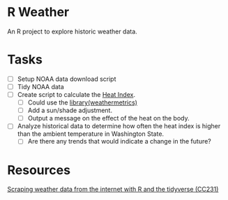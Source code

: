# R Weather

An R project to explore historic weather data.

# Tasks

- [ ] Setup NOAA data download script
- [ ] Tidy NOAA data
- [ ] Create script to calculate the [Heat Index](https://www.weather.gov/ama/heatindex).
  - [ ] Could use the [library(weathermetrics)](https://github.com/geanders/weathermetrics/)
  - [ ] Add a sun/shade adjustment.
  - [ ] Output a message on the effect of the heat on the body.
- [ ] Analyze historical data to determine how often the heat index is higher than the ambient temperature in Washington State.
  - [ ] Are there any trends that would indicate a change in the future? 

# Resources

[Scraping weather data from the internet with R and the tidyverse (CC231)](https://www.youtube.com/watch?v=V5Df6vw4-e8)
